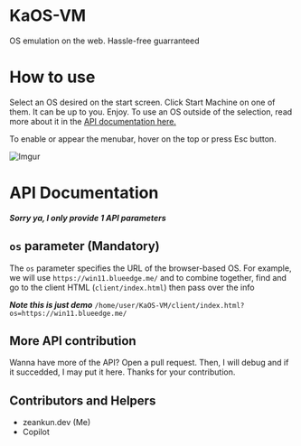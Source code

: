 # KaOS-VM
OS emulation on the web. Hassle-free guarranteed

# How to use
Select an OS desired on the start screen. Click Start Machine on one of them. It can be up to you. Enjoy.
To use an OS outside of the selection, read more about it in the [API documentation here.](#api-documentation)

To enable or appear the menubar, hover on the top or press Esc button.

![Imgur](https://i.imgur.com/cezjlLV.gif)
# API Documentation
***Sorry ya, I only provide 1 API parameters***

## `os` parameter (Mandatory)
The `os` parameter specifies the URL of the browser-based OS. For example, we will use `https://win11.blueedge.me/` and to combine together, 
find and go to the client HTML (`client/index.html`) then pass over the info

***Note this is just demo***
```/home/user/KaOS-VM/client/index.html?os=https://win11.blueedge.me/```

## More API contribution
Wanna have more of the API? Open a pull request. Then, I will debug and if it succedded, I may put it here.
Thanks for your contribution.

## Contributors and Helpers
- zeankun.dev (Me)
- Copilot
